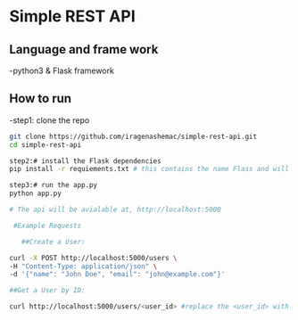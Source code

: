# Simple REST API

## Language and frame work
-python3 & Flask framework

## How to run

-step1: clone the repo
```bash
git clone https://github.com/iragenashemac/simple-rest-api.git
cd simple-rest-api

step2:# install the Flask dependencies
pip install -r requiements.txt # this contains the name Flass and will replace the requirements.txt

step3:# run the app.py
python app.py

# The api will be avialable at, http://localhost:5000

 #Example Requests

   ##Create a User:

curl -X POST http://localhost:5000/users \
-H "Content-Type: application/json" \
-d '{"name": "John Doe", "email": "john@example.com"}'

##Get a User by ID:

curl http://localhost:5000/users/<user_id> #replace the <user_id> with the actual id hashed generated id